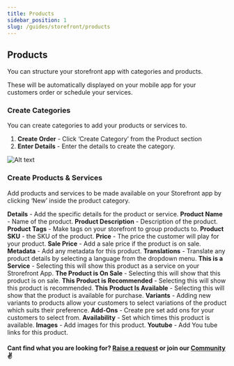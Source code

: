 ```yaml
---
title: Products
sidebar_position: 1
slug: /guides/storefront/products
---
```


## Products

You can structure your storefront app with categories and products. 

These will be automatically displayed on your mobile app for your customers order or schedule your services.

### Create Categories

You can create categories to add your products or services to.

1. **Create Order** - Click ‘Create Category’ from the Product section
2. **Enter Details** - Enter the details to create the category.

![Alt text](image-7.png)

### Create Products & Services

Add products and services to be made available on your Storefront app by clicking ‘New’ inside the product category.

**Details** - Add the specific details for the product or service.
**Product Name** - Name of the product.
**Product Description** - Description of the product.
**Product Tags** - Make tags on your storefront to group products to.
**Product SKU** - the SKU of the product.
**Price** - The price the customer will play for your product.
**Sale Price** - Add a sale price if the product is on sale.
**Metadata** - Add any metadata for this product.
**Translations** - Translate any product details by selecting a language from the dropdown menu.
**This is a Service** - Selecting this will show this product as a service on your Strorefront App.
**The Product is On Sale** - Selecting this will show that this product is on sale.
**This Product is Recommended** - Selecting this will show this product is recommended.
**This Product Is Available** - Selecting this will show that the product is available for purchase.
**Variants** - Adding new variants to products allow your customers to select variations of the product which suits their preference.
**Add-Ons** - Create pre set add ons for your customers to select from.
**Availability** - Set which times this product is available.
**Images** - Add images for this product.
**Youtube** - Add You tube links for this product.

#### Cant find what you are looking for? [Raise a request](https://github.com/fleetbase/docs/issues) or join our [Community](https://discord.gg/HnTqQ6zAVn) ✌️ 
